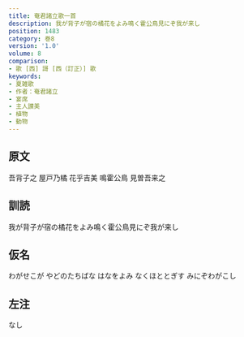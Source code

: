 ```yaml
---
title: 奄君諸立歌一首
description: 我が背子が宿の橘花をよみ鳴く霍公鳥見にぞ我が来し
position: 1483
category: 巻8
version: '1.0'
volume: 8
comparison:
- 歌 [西] 謌 [西（訂正）] 歌
keywords:
- 夏雑歌
- 作者：奄君諸立
- 宴席
- 主人讃美
- 植物
- 動物
---
```


## 原文

吾背子之 屋戸乃橘 花乎吉美 鳴霍公鳥 見曽吾来之

## 訓読

我が背子が宿の橘花をよみ鳴く霍公鳥見にぞ我が来し

## 仮名

わがせこが やどのたちばな はなをよみ なくほととぎす みにぞわがこし

## 左注

なし
